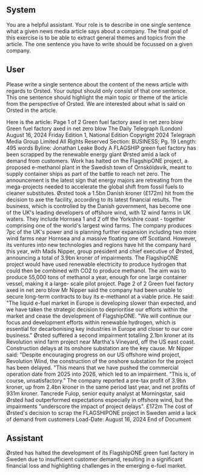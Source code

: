 ## System

You are a helpful assistant. Your role is to describe in one single sentence what a given news media article says about a company. The final goal of this exercise is to be able to extract general themes and topics from the article. The one sentence you have to write should be focussed on a given company.

## User


Please write a single sentence about the content of the news article with regards to Orsted. Your output should only consist of that one sentence.
This one sentence should highlight the main topic or theme of the article from the perspective of Orsted. We are interested about what is said on Orsted in the article.

Here is the article: Page 1 of 2
Green fuel factory axed in net zero blow
Green fuel factory axed in net zero blow
The Daily Telegraph (London)
August 16, 2024 Friday
Edition 1, National Edition
Copyright 2024 Telegraph Media Group Limited All Rights Reserved
Section: BUSINESS; Pg. 19
Length: 495 words
Byline: Jonathan Leake
Body
A FLAGSHIP green fuel factory has been scrapped by the renewable energy giant Ørsted amid a lack of demand 
from customers.
Work has halted on the FlagshipONE project, a proposed e-methanol plant in the Swedish town of Ornsköldsvik, 
meant to supply container ships as part of the battle to reach net zero.
The announcement is the latest sign that energy majors are retreating from the mega-projects needed to accelerate 
the global shift from fossil fuels to cleaner substitutes. Ørsted took a 1.5bn Danish kroner (£172m) hit from the 
decision to axe the facility, according to its latest financial results. The business, which is controlled by the Danish 
government, has become one of the UK's leading developers of offshore wind, with 12 wind farms in UK waters.
They include Hornsea 1 and 2 off the Yorkshire coast - together comprising one of the world's largest wind farms.
The company produces 7pc of the UK's power and is planning further expansion including two more wind farms 
near Hornsea and a massive floating one off Scotland. However, its ventures into new technologies and regions 
have hit the company hard this year, with Mads Nipper, group president and chief executive of Ørsted, announcing 
a total of 3.9bn kroner of impairments.
The FlagshipONE project would have used renewable electricity to produce hydrogen that could then be combined 
with CO2 to produce methanol.
The aim was to produce 55,000 tons of methanol a year, enough for one large container vessel, making it a large-
scale pilot project.
Page 2 of 2
Green fuel factory axed in net zero blow
Mr Nipper said the company had been unable to secure long-term contracts to buy its e-methanol at a viable price. 
He said: "The liquid e-fuel market in Europe is developing slower than expected, and we have taken the strategic 
decision to deprioritise our efforts within the market and cease the development of FlagshipONE.
"We will continue our focus and development efforts within renewable hydrogen, which is essential for 
decarbonising key industries in Europe and closer to our core business."
Ørsted suffered a second impairment totalling 2.1bn kroner at its Revolution wind farm project near Martha's 
Vineyard, off the US east coast. Construction delays at its onshore substation are the key cause. Mr Nipper said: 
"Despite encouraging progress on our US offshore wind project, Revolution Wind, the construction of the onshore 
substation for the project has been delayed.
"This means that we have pushed the commercial operation date from 2025 into 2026, which led to an impairment.
"This is, of course, unsatisfactory."
The company reported a pre-tax profit of 3.9bn kroner, up from 2.4bn kroner in the same period last year, and net 
profits of 931m kroner.
Tancrede Fulop, senior equity analyst at Morningstar, said Ørsted had outperformed expectations especially in 
offshore wind, but the impairments "underscore the impact of project delays".
£172m The cost of Ørsted's decision to scrap the FLAGSHIPONE project in Sweden amid a lack of demand from 
customers
Load-Date: August 16, 2024
End of Document
            

## Assistant

Ørsted has halted the development of its FlagshipONE green fuel factory in Sweden due to insufficient customer demand, resulting in a significant financial loss and highlighting challenges in the emerging e-fuel market.

